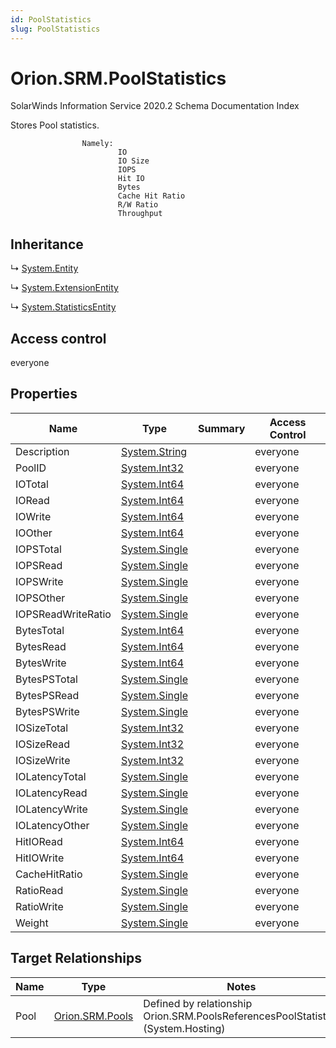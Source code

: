 ```yaml
---
id: PoolStatistics
slug: PoolStatistics
---
```


# Orion.SRM.PoolStatistics

SolarWinds Information Service 2020.2 Schema Documentation Index

Stores Pool statistics.
		
					Namely:
							IO
							IO Size						
							IOPS		
							Hit IO
							Bytes
							Cache Hit Ratio
							R/W Ratio
							Throughput

## Inheritance

↳ [System.Entity](./../System/Entity)

↳ [System.ExtensionEntity](./../System/ExtensionEntity)

↳ [System.StatisticsEntity](./../System/StatisticsEntity)

## Access control

everyone

## Properties

| Name | Type | Summary | Access Control |
| ------ | ------ | ------ | ------ |
| Description | [System.String](https://docs.microsoft.com/en-us/dotnet/api/system.string) |  | everyone |
| PoolID | [System.Int32](https://docs.microsoft.com/en-us/dotnet/api/system.int32) |  | everyone |
| IOTotal | [System.Int64](https://docs.microsoft.com/en-us/dotnet/api/system.int64) |  | everyone |
| IORead | [System.Int64](https://docs.microsoft.com/en-us/dotnet/api/system.int64) |  | everyone |
| IOWrite | [System.Int64](https://docs.microsoft.com/en-us/dotnet/api/system.int64) |  | everyone |
| IOOther | [System.Int64](https://docs.microsoft.com/en-us/dotnet/api/system.int64) |  | everyone |
| IOPSTotal | [System.Single](https://docs.microsoft.com/en-us/dotnet/api/system.single) |  | everyone |
| IOPSRead | [System.Single](https://docs.microsoft.com/en-us/dotnet/api/system.single) |  | everyone |
| IOPSWrite | [System.Single](https://docs.microsoft.com/en-us/dotnet/api/system.single) |  | everyone |
| IOPSOther | [System.Single](https://docs.microsoft.com/en-us/dotnet/api/system.single) |  | everyone |
| IOPSReadWriteRatio | [System.Single](https://docs.microsoft.com/en-us/dotnet/api/system.single) |  | everyone |
| BytesTotal | [System.Int64](https://docs.microsoft.com/en-us/dotnet/api/system.int64) |  | everyone |
| BytesRead | [System.Int64](https://docs.microsoft.com/en-us/dotnet/api/system.int64) |  | everyone |
| BytesWrite | [System.Int64](https://docs.microsoft.com/en-us/dotnet/api/system.int64) |  | everyone |
| BytesPSTotal | [System.Single](https://docs.microsoft.com/en-us/dotnet/api/system.single) |  | everyone |
| BytesPSRead | [System.Single](https://docs.microsoft.com/en-us/dotnet/api/system.single) |  | everyone |
| BytesPSWrite | [System.Single](https://docs.microsoft.com/en-us/dotnet/api/system.single) |  | everyone |
| IOSizeTotal | [System.Int32](https://docs.microsoft.com/en-us/dotnet/api/system.int32) |  | everyone |
| IOSizeRead | [System.Int32](https://docs.microsoft.com/en-us/dotnet/api/system.int32) |  | everyone |
| IOSizeWrite | [System.Int32](https://docs.microsoft.com/en-us/dotnet/api/system.int32) |  | everyone |
| IOLatencyTotal | [System.Single](https://docs.microsoft.com/en-us/dotnet/api/system.single) |  | everyone |
| IOLatencyRead | [System.Single](https://docs.microsoft.com/en-us/dotnet/api/system.single) |  | everyone |
| IOLatencyWrite | [System.Single](https://docs.microsoft.com/en-us/dotnet/api/system.single) |  | everyone |
| IOLatencyOther | [System.Single](https://docs.microsoft.com/en-us/dotnet/api/system.single) |  | everyone |
| HitIORead | [System.Int64](https://docs.microsoft.com/en-us/dotnet/api/system.int64) |  | everyone |
| HitIOWrite | [System.Int64](https://docs.microsoft.com/en-us/dotnet/api/system.int64) |  | everyone |
| CacheHitRatio | [System.Single](https://docs.microsoft.com/en-us/dotnet/api/system.single) |  | everyone |
| RatioRead | [System.Single](https://docs.microsoft.com/en-us/dotnet/api/system.single) |  | everyone |
| RatioWrite | [System.Single](https://docs.microsoft.com/en-us/dotnet/api/system.single) |  | everyone |
| Weight | [System.Single](https://docs.microsoft.com/en-us/dotnet/api/system.single) |  | everyone |

## Target Relationships

| Name | Type | Notes |
| ------ | ------ | ------ |
| Pool | [Orion.SRM.Pools](./../Orion.SRM/Pools) | Defined by relationship Orion.SRM.PoolsReferencesPoolStatistics (System.Hosting) |

